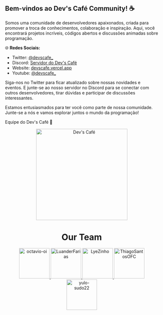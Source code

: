 ## Bem-vindos ao Dev's Café Community! ☕️

Somos uma comunidade de desenvolvedores apaixonados, criada para promover a troca de conhecimentos, colaboração e inspiração. Aqui, você encontrará projetos incríveis, códigos abertos e discussões animadas sobre programação.

🌐 **Redes Sociais:**
- Twitter: [@devscafe_](https://twitter.com/devscafe_)
- Discord: [Servidor do Dev's Café](https://discord.gg/skwJuprZAP)
- Website: [devscafe.vercel.app](https://devscafe.vercel.app)
- Youtube: [@devscafe_](https://www.youtube.com/@devscafe_)

Siga-nos no Twitter para ficar atualizado sobre nossas novidades e eventos. E junte-se ao nosso servidor no Discord para se conectar com outros desenvolvedores, tirar dúvidas e participar de discussões interessantes.

Estamos entusiasmados para ter você como parte de nossa comunidade. Junte-se a nós e vamos explorar juntos o mundo da programação!

Equipe do Dev's Café 🚀

<p align="center" width="100%">
    <img src="https://raw.githubusercontent.com/devscafecomunity/cafe/main/d7bcd594ca528d8a18074b02d43c0b28.png" alt="Dev's Café" width=300 height=300>
</p>


<h1 align="center">Our Team</h1>
<p align="center">
  <a href="https://github.com/octavio-oi">
    <img src="https://avatars.githubusercontent.com/u/63955444?v=4" alt="octavio-oi" width="100px">
  </a>
  <a href="https://github.com/LuanderFarias">
    <img src="https://avatars.githubusercontent.com/u/69652684?v=4" alt="LuanderFarias" width="100px">
  </a>
  <a href="https://github.com/LyeZinho">
    <img src="https://avatars.githubusercontent.com/u/73436445?v=4" alt="LyeZinho" width="100px">
  </a>
  <a href="https://github.com/ThiagoSantosOFC">
    <img src="https://avatars.githubusercontent.com/u/74683757?v=4" alt="ThiagoSantosOFC" width="100px">
  </a>
  <a href="https://github.com/yulo-sudo22">
    <img src="https://avatars.githubusercontent.com/u/113122348?v=4" alt="yulo-sudo22" width="100px">
  </a>
</p>
